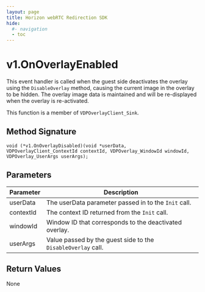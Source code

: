 ```yaml
---
layout: page
title: Horizon webRTC Redirection SDK
hide:
  #- navigation
  - toc
---
```

# v1.OnOverlayEnabled

This event handler is called when the guest side deactivates the overlay using the `DisableOverlay` method, causing the current image in the overlay to be hidden. The overlay image data is maintained and will be re-displayed when the overlay is re-activated.

This function is a member of `VDPOverlayClient_Sink`.

## Method Signature
```
void (*v1.OnOverlayDisabled)(void *userData, VDPOverlayClient_ContextId contextId, VDPOverlay_WindowId windowId, VDPOverlay_UserArgs userArgs);
```

## Parameters

| Parameter | Description |
| --------- | ----------- |
| userData | The userData parameter passed in to the `Init` call. |
| contextId | The context ID returned from the `Init` call. |
| windowId | Window ID that corresponds to the deactivated overlay. |
| userArgs | Value passed by the guest side to the `DisableOverlay` call. |

## Return Values

None

